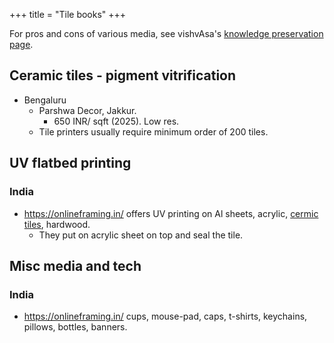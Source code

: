 +++
title = "Tile books"
+++

For pros and cons of various media, see vishvAsa's [knowledge preservation page](https://vishvAsa.github.io/notes/backup/knowledge-preservation).

## Ceramic tiles - pigment vitrification
- Bengaluru
  - Parshwa Decor, Jakkur. 
    - 650 INR/ sqft (2025). Low res.
  - Tile printers usually require minimum order of 200 tiles.

## UV flatbed printing
### India
- https://onlineframing.in/ offers UV printing on Al sheets, acrylic, [cermic tiles](https://onlineframing.in/products/ceramic-tiles-printing), hardwood.
  - They put on acrylic sheet on top and seal the tile.

## Misc media and tech
### India
- https://onlineframing.in/  cups, mouse-pad, caps, t-shirts, keychains, pillows, bottles, banners.

